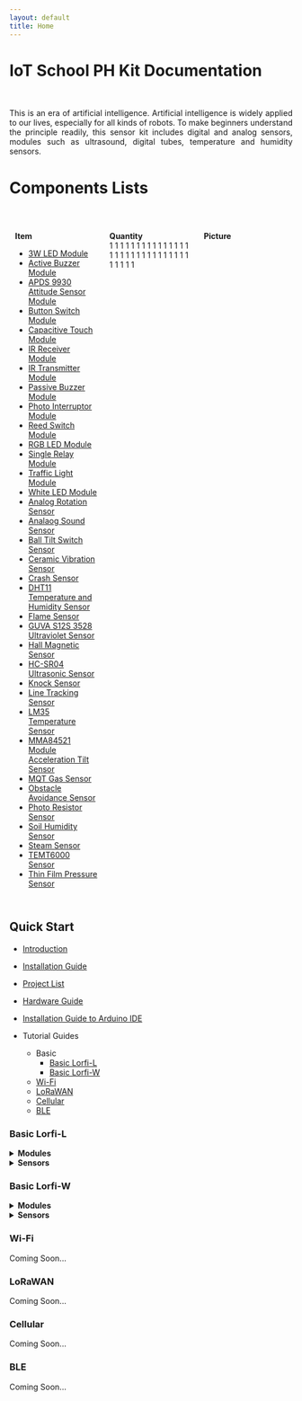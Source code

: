 ```yaml
---
layout: default
title: Home
---
```


# <span style="display:inline-block;margin-bottom:2rem;">IoT School PH Kit Documentation</span>

<p style="text-align:justify;margin-bottom:2rem;">
  This is an era of artificial intelligence. Artificial intelligence is widely applied to our lives, especially for all kinds of robots. To make beginners understand the principle readily, this sensor kit includes digital and analog sensors, modules such as ultrasound, digital tubes, temperature and humidity sensors.
</p>

# <span style="display:inline-block;margin-bottom:2rem;">Components Lists

<div style="display: flex;margin-bottom:2rem;">
  <div style="flex: 1; padding: 10px;">
    <strong>Item</strong><br>
    <ul>
      <li><a href="#">3W LED Module</a></li>
      <li><a href="#">Active Buzzer Module</a></li>
      <li><a href="#">APDS 9930 Attitude Sensor Module</a></li>
      <li><a href="#">Button Switch Module</a></li>
      <li><a href="#">Capacitive Touch Module</a></li>
      <li><a href="#">IR Receiver Module</a></li>
      <li><a href="#">IR Transmitter Module</a></li>
      <li><a href="#">Passive Buzzer Module</a></li>
      <li><a href="#">Photo Interruptor Module</a></li>
      <li><a href="#">Reed Switch Module</a></li>
      <li><a href="#">RGB LED Module</a></li>
      <li><a href="#">Single Relay Module</a></li>
      <li><a href="#">Traffic Light Module</a></li>
      <li><a href="#">White LED Module</a></li>
      <li><a href="#">Analog Rotation Sensor</a></li>
      <li><a href="#">Analaog Sound Sensor</a></li>
      <li><a href="#">Ball Tilt Switch Sensor</a></li>
      <li><a href="#">Ceramic Vibration Sensor</a></li>
      <li><a href="#">Crash Sensor</a></li>
      <li><a href="#">DHT11 Temperature and Humidity Sensor</a></li>
      <li><a href="#">Flame Sensor</a></li>
      <li><a href="#">GUVA S12S 3528 Ultraviolet Sensor</a></li>
      <li><a href="#">Hall Magnetic Sensor</a></li>
      <li><a href="#">HC-SR04 Ultrasonic Sensor</a></li>
      <li><a href="#">Knock Sensor</a></li>
      <li><a href="#">Line Tracking Sensor</a></li>
      <li><a href="#">LM35 Temperature Sensor</a></li>
      <li><a href="#">MMA84521 Module Acceleration Tilt Sensor</a></li>
      <li><a href="#">MQT Gas Sensor</a></li>
      <li><a href="#">Obstacle Avoidance Sensor</a></li>
      <li><a href="#">Photo Resistor Sensor</a></li>
      <li><a href="#">Soil Humidity Sensor</a></li>
      <li><a href="#">Steam Sensor</a></li>
      <li><a href="#">TEMT6000 Sensor</a></li>
      <li><a href="#">Thin Film Pressure Sensor</a></li>
    </ul>
  </div>
  <div style="flex: 1; padding: 10px;">
    <strong>Quantity</strong><br>
    1
    1
    1
    1
    1
    1
    1
    1
    1
    1
    1
    1
    1
    1
    1
    1
    1
    1
    1
    1
    1
    1
    1
    1
    1
    1
    1
    1
    1
    1
    1
    1
    1
    1
    1
  </div>
  <div style="flex: 1; padding: 10px;">
    <strong>Picture</strong><br>
    
  </div>
</div>

## **Quick Start**
- [Introduction](docs/introduction.html)
- [Installation Guide](docs/installation.html)
- [Project List](#Guides)

- [Hardware Guide](docs/hardware-guide.html)
- [Installation Guide to Arduino IDE](docs/installation.html)
- Tutorial Guides
  - Basic
    - [Basic Lorfi-L](#basic-lorfi-l)
    - [Basic Lorfi-W](#basic-lorfi-w)
  - [Wi-Fi](#wi-fi)
  - [LoRaWAN](#lorawan)
  - [Cellular](#cellular)
  - [BLE](#ble)


### **Basic Lorfi-L**<br>

  <details>
    <summary><strong>Modules</strong></summary>
    <ul>
      <li><a href="/docs/projects/Basic/Lorfi-L/Components-Modules/White-LED-Module.html">White LED Module</a></li>
      <li><a href="/docs/projects/Basic/Lorfi-L/Components-Modules/RGB-LED-Module.html">RGB LED Module</a></li>
      <li><a href="/docs/projects/Basic/Lorfi-L/Components-Modules/3W_LED_Module.html">3W LED Module</a></li>
      <li><a href="/docs/projects/Basic/Lorfi-L/Components-Modules/Traffic-Light-Module.html">Traffic Light Module</a></li>
      <li><a href="/docs/projects/Basic/Lorfi-L/Components-Modules/Active_Buzzer.html">Active Buzzer Module</a></li>
      <li><a href="/docs/projects/Basic/Lorfi-L/Components-Modules/Passive-Buzzer-Module.html">Passive Buzzer Module</a></li>
      <li><a href="/docs/projects/Basic/Lorfi-L/Components-Modules/Button-Switch-Module.html">Button Switch Module</a></li>
      <li><a href="/docs/projects/Basic/Lorfi-L/Components-Modules/APDS-9930-Attitude-Sensor-Module.html">APDS-9930 Attitude Sensor Module</a></li>
      <li><a href="/docs/projects/Basic/Lorfi-L/Components-Modules/Single-Relay-Module.html">Single Relay Module</a></li>
      <li><a href="/docs/projects/Basic/Lorfi-L/Components-Modules/Reed-Switch-Module.html">Reed Switch Module</a></li>
      <li><a href="/docs/projects/Basic/Lorfi-L/Components-Modules/Photo-Interruptor-Module.html">Photo Interruptor Module</a></li>
      <li><a href="/docs/projects/Basic/Lorfi-L/Components-Modules/Capacitive-Touch-Module.html">Capacitive Touch Module</a></li>
      <li><a href="/docs/projects/Basic/Lorfi-L/Components-Modules/IR-Receiver-Module.html">IR Receiver Module</a></li>
      <li><a href="/docs/projects/Basic/Lorfi-L/Components-Modules/IR-Transmitter-Module.html">IR Transmitter Module</a></li>
    </ul>
  </details>

  <details>
    <summary><strong>Sensors</strong></summary>
    <ul>
      <li><a href="/docs/projects/Basic/Lorfi-L/Components-Sensors/Analog-Rotation-Sensor.html">Analog Rotation Sensor</a></li>
      <li><a href="/docs/projects/Basic/Lorfi-L/Components-Sensors/Ball-Tilt-Switch-Sensor.html">Ball Tilt Switch Sensor</a></li>
      <li><a href="/docs/projects/Basic/Lorfi-L/Components-Sensors/Crash-Sensor.html">Crash Sensor</a></li>
      <li><a href="/docs/projects/Basic/Lorfi-L/Components-Sensors/DTH11-Temperature-and-Humidity-Sensor.html">DHT11 Temperature and Humidity Sensor</a></li>
      <li><a href="/docs/projects/Basic/Lorfi-L/Components-Sensors/Flame-Sensor.html">Flame Sensor</a></li>
      <li><a href="/docs/projects/Basic/Lorfi-L/Components-Sensors/GUVA-S12SD-3528-Ultraviolet-Sensor.html">Ultraviolet Sensor</a></li>
      <li><a href="/docs/projects/Basic/Lorfi-L/Components-Sensors/Hall-Magnetic-Sensor.html">Hall Magnetic Sensor</a></li>
      <li><a href="/docs/projects/Basic/Lorfi-L/Components-Sensors/HC-SR04-Ultrasonic-Sensor.html">HC-SR04 Ultrasonic Sensor</a></li>
      <li><a href="/docs/projects/Basic/Lorfi-L/Components-Sensors/Knock-Sensor.html">Knock Sensor</a></li>
      <li><a href="/docs/projects/Basic/Lorfi-L/Components-Sensors/Line-Tracking-Sensor.html">Line Tracking Sensor</a></li>
      <li><a href="/docs/projects/Basic/Lorfi-L/Components-Sensors/LM35-Temperature-Sensor.html">LM35 Temperature Sensor</a></li>
      <li><a href="/docs/projects/Basic/Lorfi-L/Components-Sensors/Analog-Sound-Sensor.html">Analog Sound Sensor</a></li>
      <li><a href="/docs/projects/Basic/Lorfi-L/Components-Sensors/MMA8452Q-Module-Acceleration-Tilt-Sensor.html">Acceleration Tilt Sensor</a></li>
      <li><a href="/docs/projects/Basic/Lorfi-L/Components-Sensors/Gas-Sensor.html">Gas Sensor</a></li>
      <li><a href="/docs/projects/Basic/Lorfi-L/Components-Sensors/Obstacle-Avoidance-Sensor.html">Obstacle Avoidance Sensor</a></li>
      <li><a href="/docs/projects/Basic/Lorfi-L/Components-Sensors/Photo-Resistor-Sensor.html">Photo Resistor Sensor</a></li>
      <li><a href="/docs/projects/Basic/Lorfi-L/Components-Sensors/PIR-Motion-Sensor.html">PIR Motion Sensor</a></li>
      <li><a href="/docs/projects/Basic/Lorfi-L/Components-Sensors/Soil-Humidity-Sensor.html">Soil Humidity Sensor</a></li>
      <li><a href="/docs/projects/Basic/Lorfi-L/Components-Sensors/Steam-Sensor.html">Steam Sensor</a></li>
      <li><a href="/docs/projects/Basic/Lorfi-L/Components-Sensors/TEMT6000-Sensor.html">Ambient Light Sensor</a></li>
      <li><a href="/docs/projects/Basic/Lorfi-L/Components-Sensors/Thin-Film-Pressure-Sensor.html">Thin-film Pressure Sensor</a></li>
    </ul>
  </details>

### **Basic Lorfi-W**<br>

  <details>
    <summary><strong>Modules</strong></summary>
    <ul>
    </ul>
  </details>

  <details>
    <summary><strong>Sensors</strong></summary>
    <ul>
    </ul>
  </details>


### **Wi-Fi**

Coming Soon...

### **LoRaWAN**

Coming Soon...

### **Cellular**

Coming Soon...

### **BLE**

Coming Soon...
